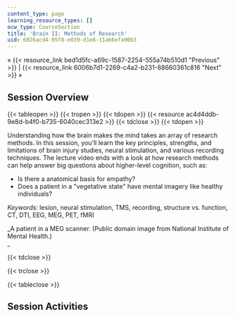 ```yaml
---
content_type: page
learning_resource_types: []
ocw_type: CourseSection
title: 'Brain II: Methods of Research'
uid: 6026acd4-95f8-e039-d1e8-11a66efa90b3
---
```


« {{< resource_link bed1d5fc-a69c-1587-2254-555a74b510d1 "Previous" >}} | {{< resource_link 6006b7d1-2269-c4a2-b231-88660361c816 "Next" >}} »

Session Overview
----------------

{{< tableopen >}}
{{< tropen >}}
{{< tdopen >}}
{{< resource ac4d4ddb-9e8d-b4f0-b735-6040cec313e2 >}}
{{< tdclose >}}
{{< tdopen >}}


Understanding how the brain makes the mind takes an array of research methods. In this session, you'll learn the key principles, strengths, and limitations of brain injury studies, neural stimulation, and various recording techniques. The lecture video ends with a look at how research methods can help answer big questions about higher-level cognition, such as:

*   Is there a anatomical basis for empathy?
*   Does a patient in a "vegetative state" have mental imagery like healthy individuals?

_Keywords:_ lesion, neural stimulation, TMS, recording, structure vs. function, CT, DTI, EEG, MEG, PET, fMRI

_A patient in a MEG scanner. (Public domain image from National Institute of Mental Health.)  
_


{{< tdclose >}}

{{< trclose >}}

{{< tableclose >}}

Session Activities
------------------

### Readings

Read the following before watching the lecture video.

*   Finish the chapter you started for the previous session:
    *   \[[K&R]({{< baseurl >}}/pages/syllabus#_K_R_)\] Chapter 2, "The Biology of Mind and Behavior: The Brain in Action"
        *   {{< resource_link 0b4239da-8941-ad63-b996-4edbe5563106 "Study outline for K&R Chapter 2 (PDF)" >}}
    *   [\[Stangor\]]({{< baseurl >}}/pages/syllabus#_Stangor_) Chapter 3 "Brains, Bodies, and Behavior"

### Lecture Videos

> ### View Full Video
> 
> *   {{< resource_link cf2ab47a-59a7-8c46-d461-900796534620 "Lecture 4: Brain II" >}}
> 
> ### View by Chapter
> 
> *   {{< resource_link 6ff063ef-d4f9-0575-8f4c-830a98532875 "Methods of Studying the Human Brain" >}}
> *   {{< resource_link 7febbb44-27f3-6e7d-8a35-bd43e50eb4f4 "Lesion (Injury) and Stimulation Studies" >}}
> *   {{< resource_link 7cc67b82-e1d0-017f-b2f7-d09f1b0db206 "Recording Studies of Structure: CT, MR, DTI" >}}
> *   {{< resource_link 208e1f3a-a3ae-b14d-ed27-9fc9c3c93896 "Recording Studies of Function: Electrical (EEG, MEG) & Metabolic (PET, fMRI)" >}}
> *   {{< resource_link 95a66503-2b2f-9643-44f4-1013f60528d6 "Sample Studies: Social Cognition (Empathy) & Vegetative States" >}}
> 
> ### Video Resources
> 
> *   Higher resolution version of animation played during lecture: cortical brain growth, ages 4 to 21, top view ([MOV](http://www.pnas.org/content/101/21/8174/suppl/DC1#F3)). From Gogtay, N., et al. "[Dynamic Mapping of Human Cortical Development During Childhood Through Early Adulthood](http://dx.doi.org/10.1073/pnas.0402680101)." _PNAS_ 101, no. 21 (2004): 8174-9.
> *   {{< resource_link e6fd1fa0-b4e0-a529-0f3a-1aeb3ccb0f43 "Lecture Slides (PDF - 4.5MB)" >}}

Discussion: Brain
-----------------

The brain: let's talk about its major systems, how we study them, and how they make the mind. This is just really cool to think about the fact that there's this organ that sits in your cranium, that sits between your two ears… {{< resource_link ff6b4a3e-07ac-3e8b-b88b-bbf06269fda2 "Read more »" >}}

Check Yourself
--------------

Name four ways that scientists can study the brain. Describe each of these methods. Provide a description of a study or experiment that used one of these methods.

{{< div-with-class "reveal1">}}

› _Sample Answer_

{{< /div-with-class >}}{{< div-with-class "toggle1">}}

Here are four methods, selected from the eight methods discussed in the lecture video.

**Lesion or patient behavioral studies.** After someone has surgery to remove part of the patients brain there may be a lesion in a particular location. Lesions may also occur after head injury or other trauma, such as a stroke. Lesions prevent function in a particular brain region. Psychologists can study the differences in behavior and cognition between people with lesions and normal people. By analyzing these differences psychologists can infer that the part of the brain with the lesion is involved in a particular behavior or cognitive process.

**Electroencephalography (EEG)** measures the electrical activity on the scalp of a person. This electrical activity is produced by the activity of neurons. This allows researchers to observe rapid changes in electrical activity that is associated with a particular cognitive process.

**Functional magnetic resonance imaging (fMRI)** uses a large magnetic field to measure differences in blood flow across the brain. Changes in blood flow are believed to be associated with changes in neural activity. Scientists can study the changes in blood flow that are associated with particular cognitive processes.

**Transcranial magnetic stimulation (TMS)** deliver magnetic pulses to the brain to deactivate a particular brain region. By deactivating a particular brain region scientists can study the effects of loss of activity in that region on particular cognitive processes.

**Example study using one of these methods:** Phineas Gage had an iron rod go through his skull and into his orbitofrontal cortex. Afterwards he retained his intelligence, but his behavior was dramatically different. He became, irritable, rude, irresponsible and dishonest. Scientists could conclude that this area of the brain is necessary for appropriate social behavior, emotion, and morality. This is an example of a **lesion-based study**. Anther example is studies of split brain patients.

{{< /div-with-class >}}

Further Study
-------------

These optional resources are provided for students that wish to explore this topic more fully.

{{< tableopen >}}
{{< theadopen >}}
{{< tropen >}}
{{< thopen >}}
TYPE
{{< thclose >}}
{{< thopen >}}
CONTENT
{{< thclose >}}
{{< thopen >}}
CONTEXT
{{< thclose >}}

{{< trclose >}}

{{< theadclose >}}
{{< tropen >}}
{{< tdopen >}}
Video
{{< tdclose >}}
{{< tdopen >}}
"[Jill Bolte Taylor's stroke of insight](http://www.ted.com/talks/jill_bolte_taylor_s_powerful_stroke_of_insight.html)." February. 2008. TED Talks. Accessed August. 19, 2011. \[00:18:42\]
{{< tdclose >}}
{{< tdopen >}}
A neuroscientist describes her experience having a massive stroke and subsequent recovery
{{< tdclose >}}

{{< trclose >}}
{{< tropen >}}
{{< tdopen >}}
Web resource
{{< tdclose >}}
{{< tdopen >}}
Johnson, K. A., and J. A. Becker. [The Whole Brain Atlas](http://www.med.harvard.edu/AANLIB/home.html).
{{< tdclose >}}
{{< tdopen >}}
Includes a detailed primer on neuroimaging and a library of brain images
{{< tdclose >}}

{{< trclose >}}
{{< tropen >}}
{{< tdopen >}}
Video
{{< tdclose >}}
{{< tdopen >}}
NIMHgov. "The Brain's Inner Workings Part II: Cognition." Aug. 12, 2009. YouTube. Accessed Feb. 14, 2012. [http://www.youtube.com/watch?v=PKj9i1qS08M](http://www.youtube.com/watch?v=PKj9i1qS08M)
{{< tdclose >}}
{{< tdopen >}}
Short video on imaging techniques that illustrate the neurological basis of higher brain function
{{< tdclose >}}

{{< trclose >}}
{{< tropen >}}
{{< tdopen >}}
Textbook supplement
{{< tdclose >}}
{{< tdopen >}}
Study materials for Chapter 3, "The Biology of Mind and Behavior," in [Study Site for _Psychology in Context_, 3/e](http://www.pearsonhighered.com/educator/product/Fundamentals-of-Psychology-in-Context/9780205507573.page) (Pearson Education, 2007)
{{< tdclose >}}
{{< tdopen >}}
Practice test questions, flashcards, and media for a related textbook by Kosslyn & Rosenberg
{{< tdclose >}}

{{< trclose >}}

{{< tableclose >}}

« {{< resource_link bed1d5fc-a69c-1587-2254-555a74b510d1 "Previous" >}} | {{< resource_link 6006b7d1-2269-c4a2-b231-88660361c816 "Next" >}} »